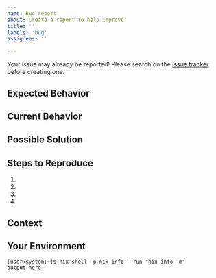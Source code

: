 ```yaml
---
name: Bug report
about: Create a report to help improve
title: ''
labels: 'bug'
assignees: ''

---
```


Your issue may already be reported!
Please search on the [issue tracker](../) before creating one.

## Expected Behavior
<!--- What should happen? -->
<!--- How it should work? -->

## Current Behavior
<!--- What happens instead of the expected behavior? -->

## Possible Solution
<!--- Not obligatory, but suggest a fix/reason for the bug, -->
<!--- or ideas how to implement the addition or change -->

## Steps to Reproduce
<!--- An unambiguous set of steps to reproduce this bug. -->
<!--- Linked fork or gist if needed. -->
1.
2.
3.
4.

## Context
<!--- How has this issue affected you? What are you trying to accomplish? -->
<!--- Providing context helps us come up with a solution that is most useful in the real world. -->

## Your Environment
<!---Please run `nix-shell -p nix-info --run "nix-info -m"` and paste the result. -->

```console
[user@system:~]$ nix-shell -p nix-info --run "nix-info -m"
output here
```

<!---
Include any additional relevant details about the environment in which you
encountered the bug.

For example, if you encountered this issue after running `nix flake update`,
include the contents of the new flake.lock file.
-->

